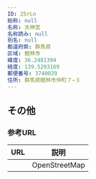 ```yaml
---
ID: 25rLn
総称: null
名称: 太神宮
名称読み: null
別名: null
都道府県: 群馬県
区域: 館林市
緯度: 36.2481394
経度: 139.5293169
郵便番号: 3740029
住所: 群馬県館林市仲町７−３
---
```


## その他

### 参考URL

| URL | 説明          |
| --- | ------------- |
|     | OpenStreetMap |
